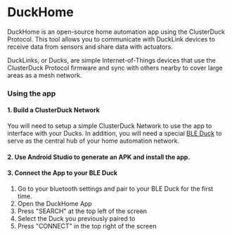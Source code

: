 # DuckHome

DuckHome is an open-source home automation app using the ClusterDuck Protocol. This tool allows you to communicate with DuckLink devices to receive data from sensors and share data with actuators.

DuckLinks, or Ducks, are simple Internet-of-Things devices that use the ClusterDuck Protocol firmware and sync with others nearby to cover large areas as a mesh network. 

### Using the app

#### 1. Build a ClusterDuck Network

You will need to setup a simple ClusterDuck Network to use the app to interface with your Ducks. In addition, you will need a special [BLE Duck](https://github.com/ClusterDuck-Protocol/ClusterDuck-Protocol/tree/master/examples/4.Ble-Duck-App) to serve as the central hub of your home automation network.

#### 2. Use Android Studio to generate an APK and install the app.

#### 3. Connect the App to your BLE Duck

1. Go to your bluetooth settings and pair to your BLE Duck for the first time.
2. Open the DuckHome App
3. Press "SEARCH" at the top left of the screen
4. Select the Duck you previously paired to
5. Press "CONNECT" in the top right of the screen